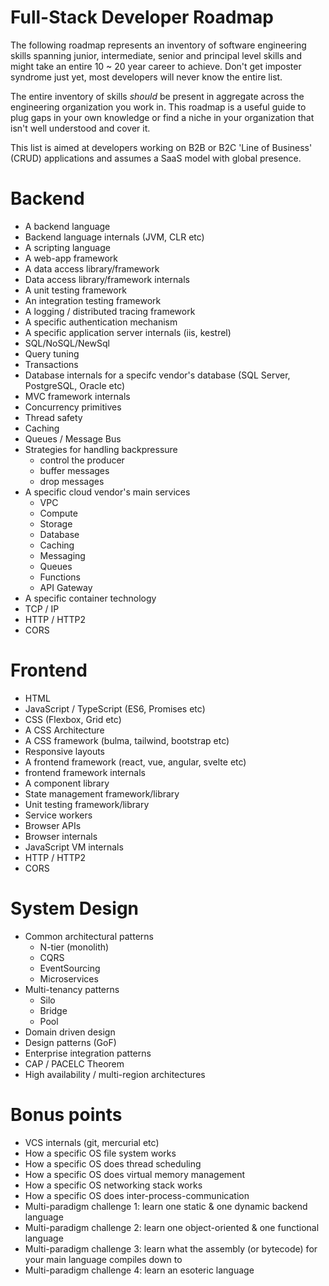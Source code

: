 # Full-Stack Developer Roadmap

The following roadmap represents an inventory of software engineering skills spanning junior, intermediate, senior and principal level  skills and might take an entire 10 ~ 20 year career to achieve. Don't get imposter syndrome just yet, most developers will never know the entire list. 

The entire inventory of skills _should_ be present in aggregate across the engineering organization you work in. This roadmap is a useful guide to plug gaps in your own knowledge or find a niche in your organization that isn't well understood and cover it.

This list is aimed at developers working on B2B or B2C 'Line of Business' (CRUD) applications and assumes a SaaS model with global presence.

# Backend
- A backend language
- Backend language internals (JVM, CLR etc)
- A scripting language
- A web-app framework
- A data access library/framework 
- Data access library/framework internals
- A unit testing framework
- An integration testing framework
- A logging / distributed tracing framework
- A specific authentication mechanism
- A specific application server internals (iis, kestrel)
- SQL/NoSQL/NewSql
- Query tuning
- Transactions
- Database internals for a specifc vendor's database (SQL Server, PostgreSQL, Oracle etc)
- MVC framework internals
- Concurrency primitives
- Thread safety
- Caching
- Queues / Message Bus
- Strategies for handling backpressure
  - control the producer
  - buffer messages
  - drop messages
- A specific cloud vendor's main services
  - VPC
  - Compute
  - Storage
  - Database
  - Caching
  - Messaging
  - Queues
  - Functions
  - API Gateway
- A specific container technology
- TCP / IP
- HTTP / HTTP2
- CORS

# Frontend
- HTML
- JavaScript / TypeScript (ES6, Promises etc)
- CSS (Flexbox, Grid etc)
- A CSS Architecture
- A CSS framework (bulma, tailwind, bootstrap etc)
- Responsive layouts
- A frontend framework (react, vue, angular, svelte etc)
- frontend framework internals
- A component library
- State management framework/library
- Unit testing framework/library
- Service workers
- Browser APIs
- Browser internals
- JavaScript VM internals
- HTTP / HTTP2
- CORS

# System Design
- Common architectural patterns
  - N-tier (monolith)
  - CQRS
  - EventSourcing
  - Microservices
- Multi-tenancy patterns
  - Silo
  - Bridge
  - Pool
- Domain driven design
- Design patterns (GoF)
- Enterprise integration patterns
- CAP / PACELC Theorem
- High availability / multi-region architectures

# Bonus points
 - VCS internals (git, mercurial etc)
 - How a specific OS file system works
 - How a specific OS does thread scheduling
 - How a specific OS does virtual memory management
 - How a specific OS networking stack works
 - How a specific OS does inter-process-communication
 - Multi-paradigm challenge 1: learn one static & one dynamic backend language
 - Multi-paradigm challenge 2: learn one object-oriented & one functional language
 - Multi-paradigm challenge 3: learn what the assembly (or bytecode) for your main language compiles down to
 - Multi-paradigm challenge 4: learn an esoteric language
